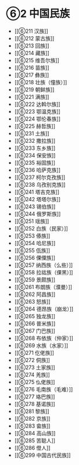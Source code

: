 # ⑥2 中国民族

- [[⑥211 汉族]]
- [[⑥212 蒙古族]]
- [[⑥213 回族]]
- [[⑥214 藏族]]
- [[⑥215 维吾尔族]]
- [[⑥216 苗族]]
- [[⑥217 彝族]]
- [[⑥218 壮族（僮族）]]
- [[⑥219 朝鲜族]]
- [[⑥221 满族]]
- [[⑥222 达斡尔族]]
- [[⑥223 鄂温克族]]
- [[⑥224 鄂伦春族]]
- [[⑥225 赫哲族]]
- [[⑥231 土族]]
- [[⑥232 撒拉族]]
- [[⑥233 东乡族]]
- [[⑥234 保安族]]
- [[⑥235 裕固族]]
- [[⑥236 哈萨克族]]
- [[⑥237 柯尔克孜族]]
- [[⑥238 乌孜别克族]]
- [[⑥241 塔吉克族]]
- [[⑥242 塔塔尔族]]
- [[⑥243 锡伯族]]
- [[⑥244 俄罗斯族]]
- [[⑥251 瑶族]]
- [[⑥252 白族（民家）]]
- [[⑥253 傣族]]
- [[⑥254 哈尼族]]
- [[⑥255 佤族]]
- [[⑥256 傈僳族]]
- [[⑥257 纳西族（么些）]]
- [[⑥258 拉祜族（倮黑）]]
- [[⑥259 景颇族]]
- [[⑥261 布朗族（濮曼）]]
- [[⑥262 阿昌族]]
- [[⑥263 怒族]]
- [[⑥264 德昂族（崩龙）]]
- [[⑥265 独龙族]]
- [[⑥266 普米族]]
- [[⑥267 门巴族]]
- [[⑥268 布依族（仲家）]]
- [[⑥269 水族（水家）]]
- [[⑥271 仡佬族]]
- [[⑥272 侗族]]
- [[⑥273 土家族]]
- [[⑥274 羌族]]
- [[⑥275 仫佬族]]
- [[⑥276 毛南族（毛难）]]
- [[⑥277 珞巴族]]
- [[⑥278 基诺族]]
- [[⑥281 黎族]]
- [[⑥282 京族]]
- [[⑥283 畲族]]
- [[⑥284 高山族]]
- [[⑥285 苦聪人]]
- [[⑥286 僜人]]
- [[⑥299 中国古代民族]]
